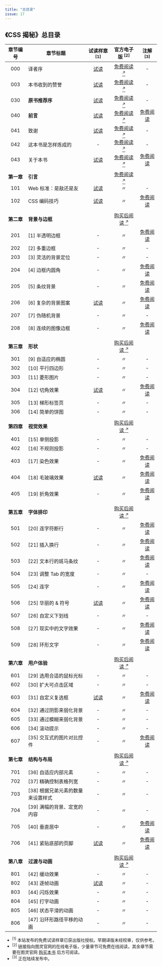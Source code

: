 ```yaml
---
title: "总目录"
issue: 17
---
```


## 《CSS 揭秘》总目录

章节编号 | 章节标题 | 试读样章 <sup>[1]</sup> | 官方电子版 <sup>[2]</sup> | 注解 <sup>[3]</sup>
:---:|---|:---:|:---:|:---:
000| 译者序|[试读](https://github.com/cssmagic/CSS-Secrets/issues/23)| [免费阅读 <sup>↗</sup>](http://www.ituring.com.cn/book/tupubarticle/9387)|-
| |
003| 本书收到的赞誉|[试读](https://github.com/cssmagic/CSS-Secrets/issues/21)| [免费阅读 <sup>↗</sup>](http://www.ituring.com.cn/book/tupubarticle/9386)|-
| |
030| **原书推荐序**|[试读](https://github.com/cssmagic/CSS-Secrets/issues/9)| [免费阅读 <sup>↗</sup>](http://www.ituring.com.cn/book/tupubarticle/9388)|-
040| **前言**|[试读](https://github.com/cssmagic/CSS-Secrets/issues/5)| [免费阅读 <sup>↗</sup>](http://www.ituring.com.cn/book/tupubarticle/9389)| [免费阅读](https://github.com/cssmagic/CSS-Secrets/issues/28)
041| 致谢|[试读](https://github.com/cssmagic/CSS-Secrets/issues/25)| [免费阅读 <sup>↗</sup>](http://www.ituring.com.cn/book/tupubarticle/9390)|-
042| 这本书是怎样炼成的|-| [免费阅读 <sup>↗</sup>](http://www.ituring.com.cn/book/tupubarticle/9391)|-
043| 关于本书|[试读](https://github.com/cssmagic/CSS-Secrets/issues/15)| [免费阅读 <sup>↗</sup>](http://www.ituring.com.cn/book/tupubarticle/9392)| [免费阅读](https://github.com/cssmagic/CSS-Secrets/issues/29)
| |
**第一章** | **引言**|| [免费阅读 <sup>↗</sup>](http://www.ituring.com.cn/book/tupubarticle/9393)|
101| Web 标准：是敌还是友|[试读](https://github.com/cssmagic/CSS-Secrets/issues/7)|〃|-
102| CSS 编码技巧|[试读](https://github.com/cssmagic/CSS-Secrets/issues/8)|〃| [免费阅读](https://github.com/cssmagic/CSS-Secrets/issues/30)
| |
**第二章** | **背景与边框**|| [购买后阅读 <sup>↗</sup>](http://www.ituring.com.cn/book/tupubarticle/9394)|
201| [1] 半透明边框|-|〃| [免费阅读](https://github.com/cssmagic/CSS-Secrets/issues/32)
202| [2] 多重边框|-|〃|-
203| [3] 灵活的背景定位|-|〃|-
204| [4] 边框内圆角|-|〃| [免费阅读](https://github.com/cssmagic/CSS-Secrets/issues/33)
205| [5] 条纹背景|-|〃| [免费阅读](https://github.com/cssmagic/CSS-Secrets/issues/34)
206| [6] 复杂的背景图案|[试读](https://github.com/cssmagic/CSS-Secrets/issues/10)|〃| [免费阅读](https://github.com/cssmagic/CSS-Secrets/issues/65)
207| [7] 伪随机背景|-|〃|-
208| [8] 连续的图像边框|-|〃| [免费阅读](https://github.com/cssmagic/CSS-Secrets/issues/35)
| |
**第三章** | **形状**|| [购买后阅读 <sup>↗</sup>](http://www.ituring.com.cn/book/tupubarticle/9395)|
301| [9] 自适应的椭圆|-|〃|-
302| [10] 平行四边形|-|〃|-
303| [11] 菱形图片|-|〃|-
304| [12] 切角效果|[试读](https://github.com/cssmagic/CSS-Secrets/issues/11)|〃| [免费阅读](https://github.com/cssmagic/CSS-Secrets/issues/38)
305| [13] 梯形标签页|-|〃|-
306| [14] 简单的饼图|-|〃|-
| |
**第四章** | **视觉效果**|| [购买后阅读 <sup>↗</sup>](http://www.ituring.com.cn/book/tupubarticle/9396)|
401| [15] 单侧投影|-|〃|-
402| [16] 不规则投影|-|〃|-
403| [17] 染色效果|-|〃| [免费阅读](https://github.com/cssmagic/CSS-Secrets/issues/56)
404| [18] 毛玻璃效果|[试读](https://github.com/cssmagic/CSS-Secrets/issues/12)|〃| [免费阅读](https://github.com/cssmagic/CSS-Secrets/issues/57)
405| [19] 折角效果|-|〃| [免费阅读](https://github.com/cssmagic/CSS-Secrets/issues/58)
| |
**第五章** | **字体排印**|| [购买后阅读 <sup>↗</sup>](http://www.ituring.com.cn/book/tupubarticle/9397)|
501| [20] 连字符断行|-|〃| [免费阅读](https://github.com/cssmagic/CSS-Secrets/issues/59)
502| [21] 插入换行|-|〃| [免费阅读](https://github.com/cssmagic/CSS-Secrets/issues/60)
503| [22] 文本行的斑马条纹|-|〃| [免费阅读](https://github.com/cssmagic/CSS-Secrets/issues/61)
504| [23] 调整 Tab 的宽度|-|〃|-
505| [24] 连字|-|〃| [免费阅读](https://github.com/cssmagic/CSS-Secrets/issues/62)
506| [25] 华丽的 & 符号|[试读](https://github.com/cssmagic/CSS-Secrets/issues/13)|〃| [免费阅读](https://github.com/cssmagic/CSS-Secrets/issues/63)
507| [26] 自定义下划线|-|〃|-
508| [27] 现实中的文字效果|-|〃| [免费阅读](https://github.com/cssmagic/CSS-Secrets/issues/70)
509| [28] 环形文字|-|〃| [免费阅读](https://github.com/cssmagic/CSS-Secrets/issues/71)
| |
**第六章** | **用户体验**|| [购买后阅读 <sup>↗</sup>](http://www.ituring.com.cn/book/tupubarticle/9398)|
601| [29] 选用合适的鼠标光标|-|〃|-
602| [30] 扩大可点击区域|-|〃|-
603| [31] 自定义复选框|[试读](https://github.com/cssmagic/CSS-Secrets/issues/14)|〃| [免费阅读](https://github.com/cssmagic/CSS-Secrets/issues/72)
604| [32] 通过阴影来弱化背景|-|〃|-
605| [33] 通过模糊来弱化背景|-|〃|-
606| [34] 滚动提示|-|〃|-
607| [35] 交互式的图片对比控件|-|〃| [免费阅读](https://github.com/cssmagic/CSS-Secrets/issues/74)
| |
**第七章** | **结构与布局**|| [购买后阅读 <sup>↗</sup>](http://www.ituring.com.cn/book/tupubarticle/9399)|
701| [36] 自适应内部元素|-|〃|-
702| [37] 精确控制表格列宽|-|〃|-
703| [38] 根据兄弟元素的数量来设置样式|-|〃|-
704| [39] 满幅的背景、定宽的内容|-|〃|-
705| [40] 垂直居中|-|〃| [免费阅读](https://github.com/cssmagic/CSS-Secrets/issues/77)
706| [41] 紧贴底部的页脚|[试读](https://github.com/cssmagic/CSS-Secrets/issues/18)|〃| [免费阅读](https://github.com/cssmagic/CSS-Secrets/issues/78)
| |
**第八章** | **过渡与动画**|| [购买后阅读 <sup>↗</sup>](http://www.ituring.com.cn/book/tupubarticle4/9400)|
801| [42] 缓动效果|-|〃|-
802| [43] 逐帧动画|[试读](https://github.com/cssmagic/CSS-Secrets/issues/22)|〃|-
803| [44] 闪烁效果|-|〃|-
804| [45] 打字动画|-|〃|-
805| [46] 状态平滑的动画|-|〃|-
806| [47] 沿环形路径平移的动画|-|〃|-

* <sup>[1]</sup> 本站发布的免费试读样章已获出版社授权。早期译版未经校审，仅供参考。
* <sup>[2]</sup> 链接指向图灵官网的在线电子版，少量章节可免费在线阅读，其余章节需要在图灵官网 [购买本书](http://www.ituring.com.cn/book/1695) 后方可阅读。
* <sup>[3]</sup> 正在陆续发布中。
